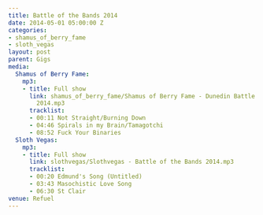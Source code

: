 ```yaml
---
title: Battle of the Bands 2014
date: 2014-05-01 05:00:00 Z
categories:
- shamus_of_berry_fame
- sloth_vegas
layout: post
parent: Gigs
media:
  Shamus of Berry Fame:
    mp3:
    - title: Full show
      link: shamus_of_berry_fame/Shamus of Berry Fame - Dunedin Battle of the Bands
        2014.mp3
      tracklist:
      - 00:11 Not Straight/Burning Down
      - 04:46 Spirals in my Brain/Tamagotchi
      - 08:52 Fuck Your Binaries
  Sloth Vegas:
    mp3:
    - title: Full show
      link: slothvegas/Slothvegas - Battle of the Bands 2014.mp3
      tracklist:
      - 00:20 Edmund's Song (Untitled)
      - 03:43 Masochistic Love Song
      - 06:30 St Clair
venue: Refuel
---
```


